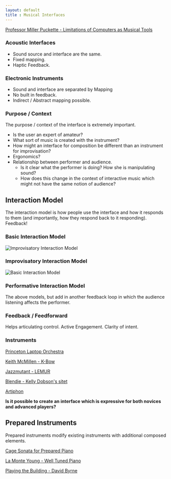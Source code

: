 ```yaml
---
layout: default
title : Musical Interfaces
---
```


[Professor Miller Puckette - Limitations of Computers as Musical Tools](https://vimeo.com/213083465)

### Acoustic Interfaces

* Sound source and interface are the same. 
* Fixed mapping. 
* Haptic Feedback. 

### Electronic Instruments

* Sound and interface are separated by Mapping
* No built in feedback. 
* Indirect / Abstract mapping possible. 

### Purpose / Context

The purpose / context of the interface is extremely important. 

* Is the user an expert of amateur?
* What sort of music is created with the instrument?
* How might an interface for composition be different than an instrument for improvisation?
* Ergonomics?
* Relationship between performer and audience. 
	* Is it clear what the performer is doing? How she is manipulating sound?
	* How does this change in the context of interactive music which might not have the same notion of audience?


## Interaction Model

The interaction model is how people use the interface and how it responds to them (and importantly, how they respond back to it responding). Feedback!

### Basic Interaction Model

![Improvisatory Interaction Model]({{site.baseurl}}/images/wessel-improvisation.png)

### Improvisatory Interaction Model

![Basic Interaction Model]({{site.baseurl}}/images/washington-interfaces.png)

### Performative Interaction Model

The above models, but add in another feedback loop in which the audience listening affects the performer. 

### Feedback / Feedforward

Helps articulating control. 
Active Engagement. 
Clarity of intent.

### Instruments

[Princeton Laptop Orchestra](https://www.youtube.com/watch?v=gOsaANAfZcw)

[Keith McMillen - K-Bow](http://www.keithmcmillen.com/products/k-bow/)

[Jazzmutant - LEMUR](https://www.youtube.com/watch?v=X_BMnwIbWJw)

[Blendie - Kelly Dobson's sitet](https://www.youtube.com/watch?v=6DDkwdPaYmk)

[Artiphon](http://artiphon.com/)

**Is it possible to create an interface which is expressive for both novices and advanced players?**

## Prepared Instruments

Prepared instruments modify existing instruments with additional composed elements. 

[Cage Sonata for Prepared Piano](https://www.youtube.com/watch?v=pUTXNxFvjDw)

[La Monte Young - Well Tuned Piano](https://www.youtube.com/watch?v=pRlfFsbS7UM)

[Playing the Building - David Byrne](https://www.youtube.com/watch?v=Gea9SYUdJeY)